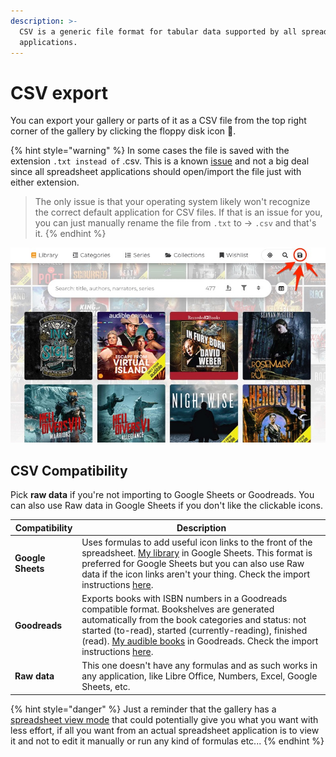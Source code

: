 ```yaml
---
description: >-
  CSV is a generic file format for tabular data supported by all spreadsheet
  applications.
---
```


# CSV export

You can export your gallery or parts of it as a CSV file from the top right corner of the gallery by clicking the floppy disk icon 💾.

{% hint style="warning" %}
In some cases the file is saved with the extension `.txt instead of` .csv. This is a known [issue](https://github.com/joonaspaakko/audible-library-extractor/issues/55) and not a big deal since all spreadsheet applications should open/import the file just with either extension.&#x20;

> The only issue is that your operating system likely won't recognize the correct default application for CSV files. If that is an issue for you, you can just manually rename the file  from `.txt` to → `.csv` and that's it.
{% endhint %}

![](<../../.gitbook/assets/Saving gallery locally.jpg>)

## CSV Compatibility

Pick **raw data** if you're not importing to Google Sheets or Goodreads. You can also use Raw data in Google Sheets if you don't like the clickable icons.

| Compatibility      | Description                                                                                                                                                                                                                                                                                                                                                                                             |
| ------------------ | ------------------------------------------------------------------------------------------------------------------------------------------------------------------------------------------------------------------------------------------------------------------------------------------------------------------------------------------------------------------------------------------------------- |
| **Google Sheets**  | Uses formulas to add useful icon links to the front of the spreadsheet. [My library](https://docs.google.com/spreadsheets/d/1clOlIEPB\_7Ukrq4Don-ANQg201iwRGy8EYFPvQM7DJA/edit?usp=sharing) in Google Sheets. This format is preferred for Google Sheets but you can also use Raw data if the icon links aren't your thing. Check the import instructions [here](google-sheets-import.md).              |
| **Goodreads**      | Exports books with ISBN numbers in a Goodreads compatible format. Bookshelves are generated automatically from the book categories and status: not started (to-read), started (currently-reading), finished (read). [My audible books](https://www.goodreads.com/review/list/105056505-joonas?ref=nav\_mybooks\&shelf=audible) in Goodreads. Check the import instructions [here](goodreads-import.md). |
| **Raw data**       | This one doesn't have any formulas and as such works in any application, like Libre Office, Numbers, Excel, Google Sheets, etc.                                                                                                                                                                                                                                                                         |

{% hint style="danger" %}
Just a reminder that the gallery has a [spreadsheet view mode](../spreadsheet-view.md) that could potentially give you what you want with less effort, if all you want from an actual spreadsheet application is to view it and not to edit it manually or run any kind of formulas etc...
{% endhint %}
